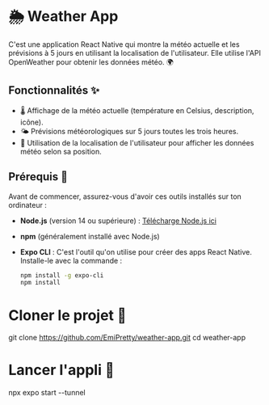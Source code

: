 # 🌦️ Weather App

C'est une application React Native qui montre la météo actuelle et les prévisions à 5 jours en utilisant la localisation de l'utilisateur. Elle utilise l'API OpenWeather pour obtenir les données météo. 🌍

## Fonctionnalités ✨

- 🌡️ Affichage de la météo actuelle (température en Celsius, description, icône).
- 🌤️ Prévisions météorologiques sur 5 jours toutes les trois heures.
- 📍 Utilisation de la localisation de l'utilisateur pour afficher les données météo selon sa position.

## Prérequis 🔧

Avant de commencer, assurez-vous d'avoir ces outils installés sur ton ordinateur :

- **Node.js** (version 14 ou supérieure) : [Télécharge Node.js ici](https://nodejs.org/)
- **npm** (généralement installé avec Node.js)
- **Expo CLI** : C'est l'outil qu'on utilise pour créer des apps React Native. Installe-le avec la commande :

  ```bash
  npm install -g expo-cli
  npm install

# Cloner le projet 🔄

git clone https://github.com/EmiPretty/weather-app.git
cd weather-app

# Lancer l'appli 🚀

npx expo start --tunnel
